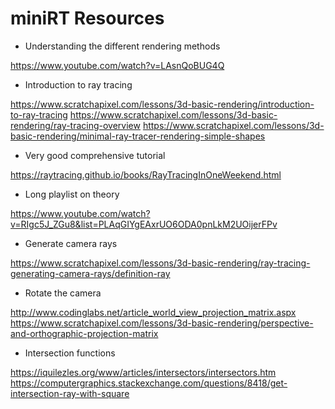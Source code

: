 # miniRT Resources

- Understanding the different rendering methods

https://www.youtube.com/watch?v=LAsnQoBUG4Q


- Introduction to ray tracing

https://www.scratchapixel.com/lessons/3d-basic-rendering/introduction-to-ray-tracing
https://www.scratchapixel.com/lessons/3d-basic-rendering/ray-tracing-overview
https://www.scratchapixel.com/lessons/3d-basic-rendering/minimal-ray-tracer-rendering-simple-shapes


- Very good comprehensive tutorial

https://raytracing.github.io/books/RayTracingInOneWeekend.html


- Long playlist on theory

https://www.youtube.com/watch?v=RIgc5J_ZGu8&list=PLAqGIYgEAxrUO6ODA0pnLkM2UOijerFPv


- Generate camera rays

https://www.scratchapixel.com/lessons/3d-basic-rendering/ray-tracing-generating-camera-rays/definition-ray


- Rotate the camera

http://www.codinglabs.net/article_world_view_projection_matrix.aspx
https://www.scratchapixel.com/lessons/3d-basic-rendering/perspective-and-orthographic-projection-matrix


- Intersection functions

https://iquilezles.org/www/articles/intersectors/intersectors.htm
https://computergraphics.stackexchange.com/questions/8418/get-intersection-ray-with-square
